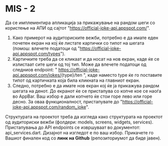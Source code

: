 # MIS - 2

<div class="no-overflow"><p dir="ltr" style="text-align: left;"><span data-sheets-root="1">Да се имплементира апликација за прикажување на рандом шеги со користење на АПИ од сајтот "<a href="https://official-joke-api.appspot.com/">https://official-joke-api.appspot.com/</a>".&nbsp;</span></p><p dir="ltr" style="text-align: left;"></p><ol><li><span data-sheets-root="1">Како примерот на аудиториските вежби, потребно е да имате еден почетен екран на кој ќе листате картички со типот на шегата (помош: влечете податоци од "<a href="https://official-joke-api.appspot.com/types">https://official-joke-api.appspot.com/types</a>").&nbsp;</span></li><li><span data-sheets-root="1">Картичките треба да се кликаат и да носат на нов екран, каде ќе се излистаат сите шеги од тој тип. Може да влечете податоци од следниов endpoint: " <a target="_blank" href="https://official-joke-api.appspot.com/jokes/">https://official-joke-api.appspot.com/jokes/</a>{type}/ten ", каде наместо type ќе го поставите типот од картичката која била кликната на главниот екран.&nbsp;</span></li><li><span data-sheets-root="1">Следно, потребно е да имате нов екран кој ќе ја прикажува рандом шегата на денот. До екранот ќе се пристапува со копче кое се наоѓа во AppBar. Ваш избор е дали копчето ќе стои горе лево или горе десно. За оваа функционалност, пристапувате до "<a href="https://official-joke-аpi.appspot.com/random_joke">https://official-joke-аpi.appspot.com/random_joke</a>".&nbsp;</span></li></ol><p></p><p dir="ltr" style="text-align: left;"></p><p dir="ltr" style="text-align: left;"></p><p dir="ltr" style="text-align: left;"><span data-sheets-root="1">Структурата на проектот треба да изгледа како структурата на проектот од аудиториски вежби (фолдери: models, screens, widgets, services). Пристапувања до API endpoints се извршуваат во документот: api_services.dart.  Дизајнот на изгледот е по ваш избор. Прикачете го Вашиот финален код со <strong>линк на Github</strong> (репозиториумот да биде јавен).</span><br></p></div>
